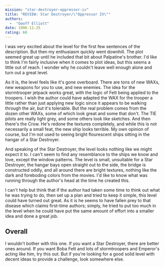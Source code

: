 ```yaml
---
mission: "star-destroyer-oppressor-iv"
title: "REVIEW: Star Destroyer/\"Oppressor IV\""
authors: 
  -  "Geoff Elliott"
date: 1996-11-25
rating: 60
---
```


I was very excited about the level for the first few sentences of the description. But then my enthusiasm quickly went downhill. The plot seemed great up until he included that bit about Palpatine's brother. I'd like to think I'm fairly inclusive when it comes to plot ideas, but this seems a little out of reach. I wonder why he couldn't leave well enough alone and turn out a great level.

As it is, the level feels like it's gone overboard. There are tons of new WAXs, new weapons for you to use, and new enemies. The idea for the stormtrooper jetpack works great, with the logic of Fett being applied to the troopers. I wish the author could have adapted the WAX for the trooper a little rather than just applying new logic since it appears to be walking through the air, but it's tolerable. But the real problem comes from the dozen other WAXs, some of which look great and some that don't. The TIE pilots are really light grey, and some others look like sketches. And then there's the Crow. He's redone the textures completely, and while this is not necessarily a small feat, the new ship looks terrible. My own opinion of course, but I'm not used to seeing bright flourescent ships sitting in the hangar of a Star Destroyer.

And speaking of the Star Destroyer, the level looks nothing like we might expect it to. I can't seem to find any resemblance to the ships we know and love, except the window patterns. The level is small, unsuitable for a Star Destroyer, the hangar bays open straight out to the side, the bridge is constructed oddly, and all around there are bright textures, nothing like the dark and foreboding colors from the movies. I'd like to know what was running through the author's head at the time he created this.

I can't help but think that if the author had taken some time to think out what he was trying to do, then set up a plan and tried to keep it simple, this level could have turned out great. As it is he seems to have fallen prey to that disease which claims first-time authors; simply, he tried to put too much in the level when he could have put the same amount of effort into a smaller idea and done a great job.

## Overall

I wouldn't bother with this one. If you want a Star Destroyer, there are better ones around. If you want Boba Fett and lots of stormtroopers and Emperor's acting like him, try this out. But if you're looking for a good solid level with decent ideas to provide a challenge, look somewhere else.
